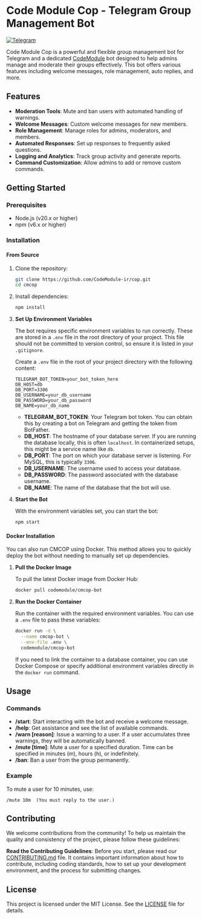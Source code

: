 # Code Module Cop - Telegram Group Management Bot

[![Telegram](https://img.shields.io/badge/Telegram-Join%20Chat-blue)](https://t.me/cmcopbot)

Code Module Cop is a powerful and flexible group management bot for Telegram and a dedicated [CodeModule](https://t.me/CodeModule) bot designed to help admins manage and moderate their groups effectively. This bot offers various features including welcome messages, role management, auto replies, and more.

## Features

- **Moderation Tools**: Mute and ban users with automated handling of warnings.
- **Welcome Messages**: Custom welcome messages for new members.
- **Role Management**: Manage roles for admins, moderators, and members.
- **Automated Responses**: Set up responses to frequently asked questions.
- **Logging and Analytics**: Track group activity and generate reports.
- **Command Customization**: Allow admins to add or remove custom commands.

## Getting Started

### Prerequisites

- Node.js (v20.x or higher)
- npm (v6.x or higher)

### Installation

#### From Source

1. Clone the repository:

    ```bash
    git clone https://github.com/CodeModule-ir/cop.git
    cd cmcop
    ```

2. Install dependencies:

    ```bash
    npm install
    ```

3. **Set Up Environment Variables**

   The bot requires specific environment variables to run correctly. These are stored in a `.env` file in the root directory of your project. This file should not be committed to version control, so ensure it is listed in your `.gitignore`.

   Create a `.env` file in the root of your project directory with the following content:

    ```env
    TELEGRAM_BOT_TOKEN=your_bot_token_here
    DB_HOST=db
    DB_PORT=3306
    DB_USERNAME=your_db_username
    DB_PASSWORD=your_db_password
    DB_NAME=your_db_name
    ```
   - **TELEGRAM_BOT_TOKEN**: Your Telegram bot token. You can obtain this by creating a bot on Telegram and getting the token from BotFather.
   - **DB_HOST**: The hostname of your database server. If you are running the database locally, this is often `localhost`. In containerized setups, this might be a service name like `db`.
   - **DB_PORT**: The port on which your database server is listening. For MySQL, this is typically `3306`.
   - **DB_USERNAME**: The username used to access your database.
   - **DB_PASSWORD**: The password associated with the database username.
   - **DB_NAME**: The name of the database that the bot will use.

4. **Start the Bot**

   With the environment variables set, you can start the bot:

    ```bash
    npm start
    ```

#### Docker Installation

You can also run CMCOP using Docker. This method allows you to quickly deploy the bot without needing to manually set up dependencies.

1. **Pull the Docker Image**

   To pull the latest Docker image from Docker Hub:

    ```bash
    docker pull codemodule/cmcop-bot
    ```

2. **Run the Docker Container**

   Run the container with the required environment variables. You can use a `.env` file to pass these variables:

    ```bash
    docker run -d \
      --name cmcop-bot \
      --env-file .env \
      codemodule/cmcop-bot
    ```

   If you need to link the container to a database container, you can use Docker Compose or specify additional environment variables directly in the `docker run` command.

## Usage

### Commands

- **/start**: Start interacting with the bot and receive a welcome message.
- **/help**: Get assistance and see the list of available commands.
- **/warn [reason]**: Issue a warning to a user. If a user accumulates three warnings, they will be automatically banned.
- **/mute [time]**: Mute a user for a specified duration. Time can be specified in minutes (m), hours (h), or indefinitely.
- **/ban**: Ban a user from the group permanently.

### Example

To mute a user for 10 minutes, use:

```plaintext
/mute 10m  (You must reply to the user.)
```

## Contributing

We welcome contributions from the community! To help us maintain the quality and consistency of the project, please follow these guidelines:

**Read the Contributing Guidelines**: Before you start, please read our [CONTRIBUTING.md](./docs/CONTRIBUTING.md) file. It contains important information about how to contribute, including coding standards, how to set up your development environment, and the process for submitting changes.

## License

This project is licensed under the MIT License. See the [LICENSE](LICENSE) file for details.
